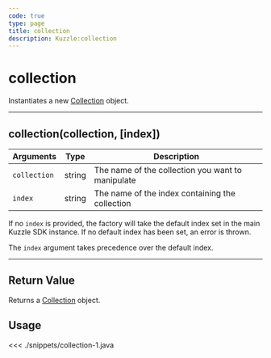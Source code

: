 ```yaml
---
code: true
type: page
title: collection
description: Kuzzle:collection
---
```


# collection

Instantiates a new [Collection](/sdk/android/3/core-classes/collection/) object.

---

## collection(collection, [index])

| Arguments    | Type   | Description                                            |
| ------------ | ------ | ------------------------------------------------------ |
| `collection` | string | The name of the collection you want to manipulate |
| `index`      | string | The name of the index containing the collection   |

If no `index` is provided, the factory will take the default index set in the main Kuzzle SDK instance. If no default index has been set, an error is thrown.

The `index` argument takes precedence over the default index.

---

## Return Value

Returns a [Collection](/sdk/android/3/core-classes/collection/) object.

## Usage

<<< ./snippets/collection-1.java
